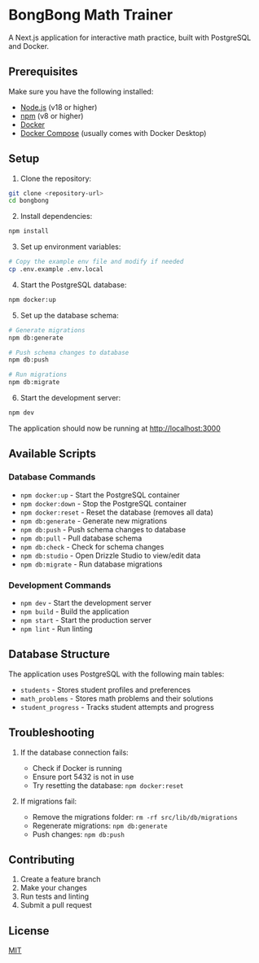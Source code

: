# BongBong Math Trainer

A Next.js application for interactive math practice, built with PostgreSQL and Docker.

## Prerequisites

Make sure you have the following installed:

- [Node.js](https://nodejs.org/) (v18 or higher)
- [npm](https://www.npmjs.com/get-npm) (v8 or higher)
- [Docker](https://www.docker.com/get-started)
- [Docker Compose](https://docs.docker.com/compose/install/) (usually comes with Docker Desktop)

## Setup

1. Clone the repository:

```bash
git clone <repository-url>
cd bongbong
```

2. Install dependencies:

```bash
npm install
```

3. Set up environment variables:

```bash
# Copy the example env file and modify if needed
cp .env.example .env.local
```

4. Start the PostgreSQL database:

```bash
npm docker:up
```

5. Set up the database schema:

```bash
# Generate migrations
npm db:generate

# Push schema changes to database
npm db:push

# Run migrations
npm db:migrate
```

6. Start the development server:

```bash
npm dev
```

The application should now be running at [http://localhost:3000](http://localhost:3000)

## Available Scripts

### Database Commands

- `npm docker:up` - Start the PostgreSQL container
- `npm docker:down` - Stop the PostgreSQL container
- `npm docker:reset` - Reset the database (removes all data)
- `npm db:generate` - Generate new migrations
- `npm db:push` - Push schema changes to database
- `npm db:pull` - Pull database schema
- `npm db:check` - Check for schema changes
- `npm db:studio` - Open Drizzle Studio to view/edit data
- `npm db:migrate` - Run database migrations

### Development Commands

- `npm dev` - Start the development server
- `npm build` - Build the application
- `npm start` - Start the production server
- `npm lint` - Run linting

## Database Structure

The application uses PostgreSQL with the following main tables:

- `students` - Stores student profiles and preferences
- `math_problems` - Stores math problems and their solutions
- `student_progress` - Tracks student attempts and progress

## Troubleshooting

1. If the database connection fails:

   - Check if Docker is running
   - Ensure port 5432 is not in use
   - Try resetting the database: `npm docker:reset`

2. If migrations fail:
   - Remove the migrations folder: `rm -rf src/lib/db/migrations`
   - Regenerate migrations: `npm db:generate`
   - Push changes: `npm db:push`

## Contributing

1. Create a feature branch
2. Make your changes
3. Run tests and linting
4. Submit a pull request

## License

[MIT](LICENSE)
